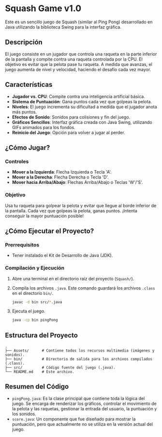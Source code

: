 # Squash Game v1.0

Este es un sencillo juego de Squash (similar al Ping Pong) desarrollado en Java utilizando la biblioteca Swing para la interfaz gráfica.

## Descripción

El juego consiste en un jugador que controla una raqueta en la parte inferior de la pantalla y compite contra una raqueta controlada por la CPU. El objetivo es evitar que la pelota pase tu raqueta. A medida que avanzas, el juego aumenta de nivel y velocidad, haciendo el desafío cada vez mayor.

## Características

- **Jugador vs. CPU**: Compite contra una inteligencia artificial básica.
- **Sistema de Puntuación**: Gana puntos cada vez que golpeas la pelota.
- **Niveles**: El juego incrementa su dificultad a medida que el jugador anota más puntos.
- **Efectos de Sonido**: Sonidos para colisiones y fin del juego.
- **Gráficos Sencillos**: Interfaz gráfica creada con Java Swing, utilizando GIFs animados para los fondos.
- **Reinicio del Juego**: Opción para volver a jugar al perder.

## ¿Cómo Jugar?

### Controles

- **Mover a la Izquierda**: Flecha Izquierda o Tecla 'A'.
- **Mover a la Derecha**: Flecha Derecha o Tecla 'D'.
- **Mover hacia Arriba/Abajo**: Flechas Arriba/Abajo o Teclas 'W'/'S'.

### Objetivo

Usa tu raqueta para golpear la pelota y evitar que llegue al borde inferior de la pantalla. Cada vez que golpeas la pelota, ganas puntos. ¡Intenta conseguir la mayor puntuación posible!

## ¿Cómo Ejecutar el Proyecto?

### Prerrequisitos

- Tener instalado el Kit de Desarrollo de Java (JDK).

### Compilación y Ejecución

1.  Abre una terminal en el directorio raíz del proyecto (`Squash/`).
2.  Compila los archivos `.java`. Este comando guardará los archivos `.class` en el directorio `bin/`.

    ```bash
    javac -d bin src/*.java
    ```

3.  Ejecuta el juego.

    ```bash
    java -cp bin pingPong
    ```

## Estructura del Proyecto

```
.
├── Assets/      # Contiene todos los recursos multimedia (imágenes y sonidos).
├── bin/         # Directorio de salida para los archivos compilados (.class).
├── src/         # Código fuente del juego (.java).
└── README.md    # Este archivo.
```

## Resumen del Código

-   `pingPong.java`: Es la clase principal que contiene toda la lógica del juego. Se encarga de renderizar los gráficos, controlar el movimiento de la pelota y las raquetas, gestionar la entrada del usuario, la puntuación y los sonidos.
-   `score.java`: Un componente que fue diseñado para mostrar la puntuación, pero que actualmente no se utiliza en la versión actual del juego.
